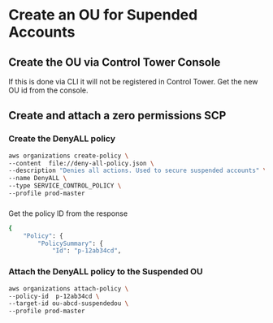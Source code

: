 # Create an OU for Supended Accounts

## Create the OU via Control Tower Console

If this is done via CLI it will not be registered in Control Tower.
Get the new OU id from the console.

## Create and attach a zero permissions SCP

### Create the DenyALL policy

```bash
aws organizations create-policy \
--content  file://deny-all-policy.json \
--description "Denies all actions. Used to secure suspended accounts" \
--name DenyALL \
--type SERVICE_CONTROL_POLICY \
--profile prod-master
```

###

Get the policy ID from the response

```bash
{
    "Policy": {
        "PolicySummary": {
            "Id": "p-12ab34cd",
```    

### Attach the DenyALL policy to the Suspended OU

```bash
aws organizations attach-policy \
--policy-id  p-12ab34cd \
--target-id ou-abcd-suspendedou \
--profile prod-master
```
